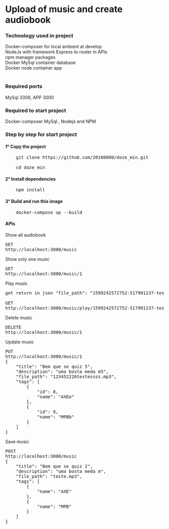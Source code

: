 <h1>Upload of music and create audiobook</h1>

<h3>Technology used in project</h3>
Docker-composer for local ambient at develop  <br/>
NodeJs with framework Express to router in APIs<br/>
npm manager packages</br>
Docker MySql container database </br>
Docker node container app </br>
<br/>
<h3>Required ports</h3>
MySql 3308, APP 3000
<h3>Required to start  project</h3>
Docker-composer MySql , Nodejs and NPM

<h3>Step by step for start project
<h4>1° Copy the project</h4> 
<pre>
    git clone https://github.com/20100000/doze_min.git<br/>
    cd doze_min
</pre>
<h4>2° Install dependencies</h4>  
<pre>
    npm install
</pre>
<h4>3° Build and run this image</h4>
<pre>
    docker-compose up --build
</pre>

<h4> APIs</h4>
Show all audiobook 
<pre>
GET
http://localhost:3000/music
</pre>
Show only one music
<pre>
GET
http://localhost:3000/music/1
</pre>

Play music
<pre>
get return in json "file_path": "1599242572752-517991237-teste.mp3",

GET
http://localhost:3000/music/play/1599242572752-517991237-teste.mp3
</pre>

Delete music
<pre>
DELETE
http://localhost:3000/music/1
</pre>
Update music
<pre>
PUT
http://localhost:3000/music/1
{
	"title": "Bem que se quiz 5",
	"description": "uma bosta meda m5",
	"file_path": "123452226testessss.mp3",
	"tags": [
		{
			"id": 8,
			"name": "AXEe"
		},
		{
			"id": 9,
			"name": "MPBb"
		}
	]
}
</pre>
Save music
<pre>
POST
http://localhost:3000/music
{
	"title": "Bem que se quiz 2",
	"description": "uma bosta meda m",
	"file_path": "teste.mp3",
	"tags": [
		{
			"name": "AXE"
		},
		{
			"name": "MPB"
		}
	]
}
</pre>


